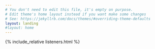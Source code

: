 ```yaml
---
# You don't need to edit this file, it's empty on purpose.
# Edit theme's home layout instead if you want make some changes
# See: https://jekyllrb.com/docs/themes/#overriding-theme-defaults
layout: landing
#layout: home
---
```


{% include_relative listeners.html %}

